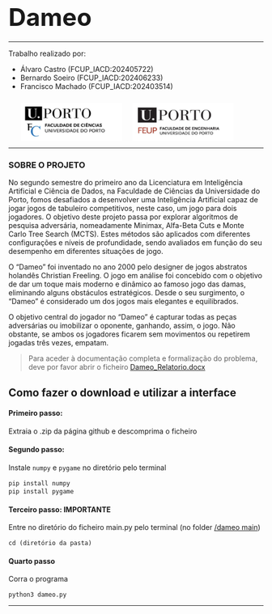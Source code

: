 # <font size="80">Dameo</font>
*******
Trabalho realizado por:

* Álvaro Castro (FCUP_IACD:202405722)
* Bernardo Soeiro (FCUP_IACD:202406233) 
* Francisco Machado (FCUP_IACD:202403514)
<div style="padding: 10px;padding-left:5%">
<img src="fotos/Cienciasporto.png" style="float:left; height:75px;width:200px">
<img src="fotos/Feuporto.png" style="float:left ; height:75px; padding-left:20px;width:200px">
</div>

<div style="clear:both;"></div>

******
### SOBRE O PROJETO 
No segundo semestre do primeiro ano da Licenciatura em Inteligência Artificial e Ciência de Dados, na Faculdade de Ciências da Universidade do Porto, fomos desafiados a desenvolver uma Inteligência Artificial capaz de jogar jogos de tabuleiro competitivos, neste caso, um jogo para dois jogadores. O objetivo deste projeto passa por explorar algoritmos de pesquisa adversária, nomeadamente Minimax, Alfa-Beta Cuts e Monte Carlo Tree Search (MCTS). Estes métodos são aplicados com diferentes configurações e níveis de profundidade, sendo avaliados em função do seu desempenho em diferentes situações de jogo. 

O “Dameo” foi inventado no ano 2000 pelo designer de jogos abstratos holandês Christian Freeling. O jogo em análise foi concebido com o objetivo de dar um toque mais moderno e dinâmico ao famoso jogo das damas, eliminando alguns obstáculos estratégicos. Desde o seu surgimento, o “Dameo” é considerado um dos jogos mais elegantes e equilibrados.

O objetivo central do jogador no “Dameo” é capturar todas as peças adversárias ou imobilizar o oponente, ganhando, assim, o jogo. Não obstante, se ambos os jogadores ficarem sem movimentos ou repetirem jogadas três vezes, empatam.

>Para aceder à documentação completa e formalização do problema, deve por favor abrir o ficheiro [Dameo_Relatorio.docx](https://www.canva.com/design/DAGjt9kl1Eg/eydHpNkqvPy-LaXAZmEFuw/view?utm_content=DAGjt9kl1Eg&utm_campaign=designshare&utm_medium=link2&utm_source=uniquelinks&utlId=h2601915538)

## Como fazer o download e utilizar a interface  
#### Primeiro passo:
Extraia o .zip da página github e descomprima o ficheiro
#### Segundo passo: 
Instale `numpy` e `pygame` no diretório pelo terminal 
```
pip install numpy
pip install pygame
```
#### Terceiro passo: **IMPORTANTE** 
Entre no diretório do ficheiro main.py pelo terminal (no folder [/dameo main](/dameo_sub)) 
```
cd (diretório da pasta)
```
#### Quarto passo 
Corra o programa 
```
python3 dameo.py
```
*****

